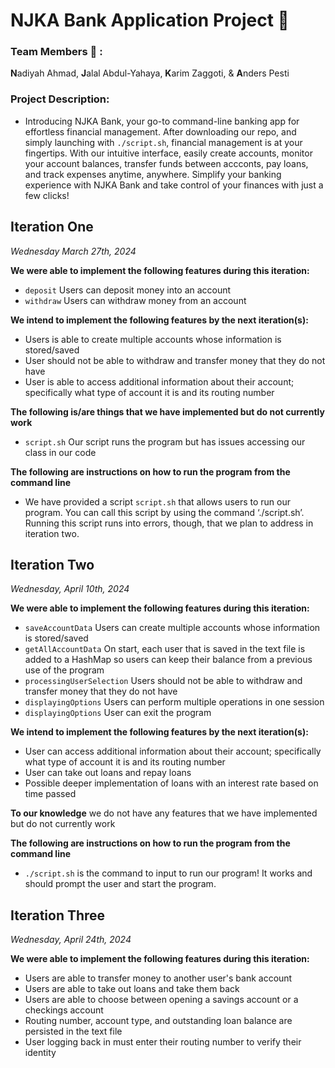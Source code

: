 # NJKA Bank Application Project :bank:
### Team Members :busts_in_silhouette: :
**N**adiyah Ahmad, **J**alal Abdul-Yahaya, **K**arim Zaggoti, & **A**nders Pesti
### Project Description:
- Introducing NJKA Bank, your go-to command-line banking app for effortless financial management. After downloading our repo, and simply launching with `./script.sh`, financial management is at your fingertips. With our intuitive interface, easily create accounts, monitor your account balances, transfer funds between accconts, pay loans, and track expenses anytime, anywhere. Simplify your banking experience with NJKA Bank and take control of your finances with just a few clicks!
  
## Iteration One
*Wednesday March 27th, 2024*

**We were able to implement the following features during this iteration:**
- `deposit` Users can deposit money into an account 
- `withdraw` Users can withdraw money from an account

**We intend to implement the following features by the next iteration(s):**
- Users is able to create multiple accounts whose information is stored/saved
- User should not be able to withdraw and transfer money that they do not have
- User is able to access additional information about their account; specifically what type of account it is and its routing number 

**The following is/are things that we have implemented but do not currently work**
- `script.sh` Our script runs the program but has issues accessing our class in our code

**The following are instructions on how to run the program from the command line**
- We have provided a script `script.sh` that allows users to run our program. You can call this script by using the command ‘./script.sh’. Running this script runs into errors, though, that we plan to address in iteration two.

## Iteration Two
*Wednesday, April 10th, 2024*

**We were able to implement the following features during this iteration:**
- `saveAccountData` Users can create multiple accounts whose information is stored/saved
- `getAllAccountData` On start, each user that is saved in the text file is added to a HashMap so users can keep their balance from a previous use of the program
- `processingUserSelection` Users should not be able to withdraw and transfer money that they do not have
- `displayingOptions` Users can perform multiple operations in one session
- `displayingOptions` User can exit the program

**We intend to implement the following features by the next iteration(s):**
- User can access additional information about their account; specifically what type of account it is and its routing number
- User can take out loans and repay loans
- Possible deeper implementation of loans with an interest rate based on time passed 

**To our knowledge** we do not have any features that we have implemented but do not currently work

**The following are instructions on how to run the program from the command line**
- `./script.sh` is the command to input to run our program! It works and should prompt the user and start the program. 

## Iteration Three
*Wednesday, April 24th, 2024*

**We were able to implement the following features during this iteration:**
- Users are able to transfer money to another user's bank account
- Users are able to take out loans and take them back
- Users are able to choose between opening a savings account or a checkings account
- Routing number, account type, and outstanding loan balance are persisted in the text file
- User logging back in must enter their routing number to verify their identity
